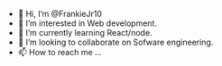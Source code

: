 - 👋 Hi, I’m @FrankieJr10
- 👀 I’m interested in Web development.
- 🌱 I’m currently learning React/node.
- 💞️ I’m looking to collaborate on Sofware engineering.
- 📫 How to reach me ...

<!---
FrankieJr10/FrankieJr10 is a ✨ special ✨ repository because its `README.md` (this file) appears on your GitHub profile.
You can click the Preview link to take a look at your changes.
--->
